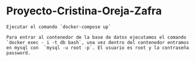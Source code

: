 # Proyecto-Cristina-Oreja-Zafra
    Ejecutar el comando `docker-compose up`

    Para entrar al contenedor de la base de datos ejecutamos el comando `docker exec - i -t db bash`, una vez dentro del contenedor entramos en mysql con  `mysql -u root -p`. El usuario es root y la contraseña password.


